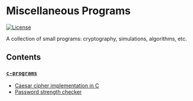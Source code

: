 # Miscellaneous Programs

[![License](https://img.shields.io/badge/license-MIT-blue.svg)](https://github.com/hb20007/cpp-programs/blob/master/LICENSE.md)

A collection of small programs: cryptography, simulations, algorithms, etc.

## Contents

### [`c-programs`](c-programs)

- [Caesar cipher implementation in C](c-programs/caesar)
- [Password strength checker](c-programs/passcheck)
